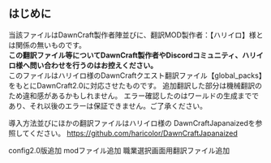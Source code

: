 ## はじめに
当該ファイルはDawnCraft製作者陣並びに、翻訳MOD製作者：【ハリイロ】様とは関係の無いものです。  
**この翻訳ファイル等についてDawnCraft製作者やDiscordコミュニティ、ハリイロ様へ問い合わせを行うのはお控えください。**  
このファイルはハリイロ様のDawnCraftクエスト翻訳ファイル【global_packs】をもとにDawnCraft2.0に対応させたものです。
追加翻訳した部分は機械翻訳のため違和感があるかもしれません。
エラー確認したのはワールドの生成までであり、それ以後のエラーは保証できません。ご了承ください。

導入方法並びにほかの翻訳ファイルはハリイロ様の DawnCraftJapanaizedを参照してください。
https://github.com/haricolor/DawnCraftJapanaized

config2.0版追加
modファイル追加
職業選択画面用翻訳ファイル追加
